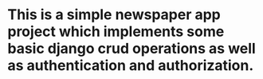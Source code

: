 # This is a simple newspaper app project which implements some basic django crud operations as well as authentication and authorization.
